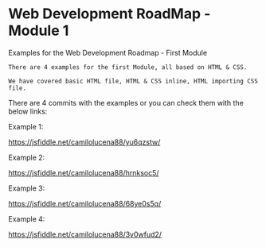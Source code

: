 # Web Development RoadMap - Module 1
Examples for the Web Development Roadmap - First Module

``There are 4 examples for the first Module, all based on HTML & CSS.``

``We have covered basic HTML file, HTML & CSS inline, HTML importing CSS file.``

There are 4 commits with the examples or you can check them with the below links:

Example 1:

https://jsfiddle.net/camilolucena88/yu6qzstw/

Example 2:

https://jsfiddle.net/camilolucena88/hrnksoc5/

Example 3:

https://jsfiddle.net/camilolucena88/68ye0s5q/

Example 4:

https://jsfiddle.net/camilolucena88/3v0wfud2/
